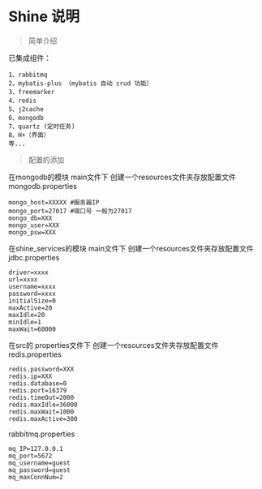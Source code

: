 # Shine 说明


> 简单介绍

已集成组件：
```
1、rabbitmq
2、mybatis-plus （mybatis 自动 crud 功能）
3、freemarker
4、redis
5、j2cache
6、mongodb
7、quartz (定时任务)
8、H+（界面）
等...
```

> 配置的添加

在mongodb的模块 main文件下
创建一个resources文件夹存放配置文件
mongodb.properties
```
mongo_host=XXXXX #服务器IP
mongo_port=27017 #端口号 一般为27017
mongo_db=XXX
mongo_user=XXX
mongo_psw=XXX
```

在shine_services的模块 main文件下
创建一个resources文件夹存放配置文件
jdbc.properties
```
driver=xxxx
url=xxxx
username=xxxx
password=xxxx
initialSize=0
maxActive=20
maxIdle=20
minIdle=1
maxWait=60000
```

在src的 properties文件下
创建一个resources文件夹存放配置文件
redis.properties
```
redis.password=XXX
redis.ip=XXX
redis.database=0
redis.port=16379
redis.timeOut=2000
redis.maxIdle=36000
redis.maxWait=1000
redis.maxActive=300
```
rabbitmq.properties
```
mq_IP=127.0.0.1
mq_port=5672
mq_username=guest
mq_password=guest
mq_maxConnNum=2
```